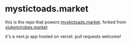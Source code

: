 # mystictoads.market

this is the repo that powers [mystictoads.market](https://mystictoads.market). forked from [ylukem/robes.market](https://robes.market)

it's a next.js app hosted on vercel. pull requests welcome!
